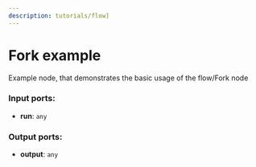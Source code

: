 ```yaml
---
description: tutorials/flow]
---
```


# Fork example

Example node, that demonstrates the basic usage of the flow/Fork node

### Input ports:

* __run__: `any`

### Output ports:

* __output__: `any`

